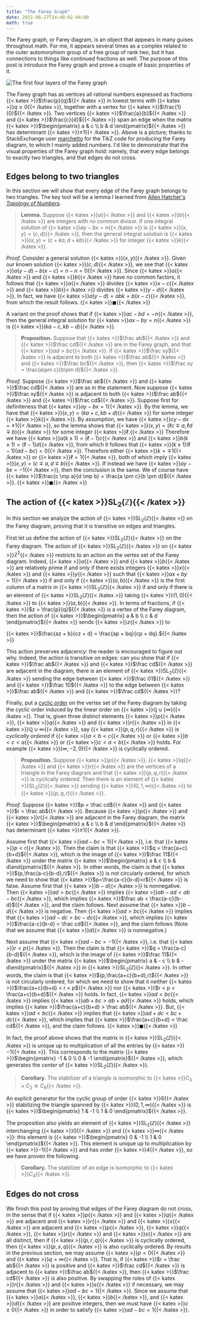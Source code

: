 ```yaml
---
title: "The Farey Graph"
date: 2021-06-27T14:48:02-04:00
math: true
---
```

The Farey graph, or Farey diagram,
is an object that appears in many guises throughout math.
For me, it appears several times as a complex related to
the outer automorphism group of a free group of rank two,
but it has connections to things like continued fractions as well.
The purpose of this post is introduce the Farey graph
and prove a couple of basic properties of it.

![The first four layers of the Farey graph](/img/FareyGraph.png)

The Farey graph has as vertices all rational numbers
expressed as fractions {{< katex >}}$\frac{p}{q}${{< /katex >}} in lowest terms with {{< katex >}}$q \ge 0${{< /katex >}},
together with a vertex for {{< katex >}}$\frac{1}{0}${{< /katex >}}.
Two vertices {{< katex >}}$\frac{a}{b}${{< /katex >}} and {{< katex >}}$\frac{c}{d}${{< /katex >}} span an edge
when the matrix {{< katex >}}$\begin{pmatrix} a & c \\ b & d \end{pmatrix}${{< /katex >}} has determinant {{< katex >}}$\pm 1${{< /katex >}}.
Above is a picture; thanks to StackExchange user [marchetto](https://tex.stackexchange.com/a/165845/212812)
for the TikZ code for producing the Farey diagram, to which I mainly added numbers.
I'd like to demonstrate that the visual properties of the Farey graph hold:
namely, that every edge belongs to exactly two triangles,
and that edges do not cross.

## Edges belong to two triangles

In this section we will show that every edge of the Farey graph belongs to two triangles.
The key tool will be a lemma I learned from
[Allen Hatcher's *Topology of Numbers*](http://pi.math.cornell.edu/~hatcher/TN/TNch1.pdf).

> **Lemma.** Suppose {{< katex >}}$a${{< /katex >}} and {{< katex >}}$b${{< /katex >}} are integers with no common divisor.
> If one integral solution of {{< katex >}}$ay - bx = n${{< /katex >}} is {{< katex >}}$(x,y) = (c,d)${{< /katex >}},
> then the general integral solution is {{< katex >}}$(x,y) = (c + ka, d + kb)${{< /katex >}} for integer {{< katex >}}$k${{< /katex >}}.

*Proof.* Consider a general solution {{< katex >}}$(x,y)${{< /katex >}}.
Given our known solution {{< katex >}}$(c,d)${{< /katex >}}, we see that {{< katex >}}$a(y-d) - b(x -c) = n - n = 0${{< /katex >}}.
Since {{< katex >}}$a${{< /katex >}} and {{< katex >}}$b${{< /katex >}} have no common factors, it follows that {{< katex >}}$a${{< /katex >}} divides {{< katex >}}$x-c${{< /katex >}} and {{< katex >}}$b${{< /katex >}} divides {{< katex >}}$y-d${{< /katex >}}.
In fact, we have {{< katex >}}$a(y-d) = abk = b(x-c)${{< /katex >}}, from which the result follows. {{< katex >}}$\blacksquare${{< /katex >}}

A variant on the proof shows that if {{< katex >}}$ac - bd = -n${{< /katex >}}, then the general integral solution for
{{< katex >}}$ax - by = n${{< /katex >}} is {{< katex >}}$(ka - c,kb - d)${{< /katex >}}.

> **Proposition.** Suppose that {{< katex >}}$\frac ab${{< /katex >}} and {{< katex >}}$\frac cd${{< /katex >}} are in the Farey graph,
> and that {{< katex >}}$ad > bc${{< /katex >}}. If {{< katex >}}$\frac xy${{< /katex >}} is adjacent to both {{< katex >}}$\frac ab${{< /katex >}} and {{< katex >}}$\frac bc${{< /katex >}},
> then {{< katex >}}$\frac xy = \frac{a\pm c}{b\pm d}${{< /katex >}}.

*Proof.*
Suppose {{< katex >}}$\frac ab${{< /katex >}} and {{< katex >}}$\frac cd${{< /katex >}} are as in the statement.
Now suppose {{< katex >}}$\frac xy${{< /katex >}} is adjacent to both {{< katex >}}$\frac ab${{< /katex >}} and {{< katex >}}$\frac cd${{< /katex >}}.
Suppose first for definiteness that {{< katex >}}$ay - bx = 1${{< /katex >}}.
By the lemma, we have that {{< katex >}}$(x,y) = (ka + c, kb + d)${{< /katex >}} for some integer {{< katex >}}$k${{< /katex >}}.
By assumption, we have {{< katex >}}$cy - dx = \pm 1${{< /katex >}}, so the lemma shows that {{< katex >}}$(x,y) = (\ell c \mp a,\ell d \mp b)${{< /katex >}}
for some integer {{< katex >}}$\ell.${{< /katex >}}
Therefore we have {{< katex >}}$a(k \pm 1) = (\ell - 1)c${{< /katex >}} and {{< katex >}}$b(k \pm 1) = (\ell-1)d${{< /katex >}},
from which it follows that {{< katex >}}$(k \pm 1)(\ell - 1)(ad - bc) = 0${{< /katex >}}.
Therefore either {{< katex >}}$k = \mp 1${{< /katex >}} or {{< katex >}}$\ell = 1${{< /katex >}},
both of which imply {{< katex >}}$(x,y) = (c \mp a,d \mp b)${{< /katex >}}.
If instead we have {{< katex >}}$ay-bx = -1${{< /katex >}}, then the conclusion is the same.
We of course have {{< katex >}}$\frac{c \mp a}{d \mp b} = \frac{a \pm c}{b \pm d}${{< /katex >}}. {{< katex >}}$\blacksquare${{< /katex >}}

## The action of {{< katex >}}$\operatorname{SL}_2(\mathbb{Z})${{< /katex >}}

In this section we analyze the action of {{< katex >}}$\operatorname{SL}_2(\mathbb{Z})${{< /katex >}} on the Farey diagram,
proving that it is transitive on edges and triangles.

First let us define the action of {{< katex >}}$\operatorname{SL}_2(\mathbb{Z})${{< /katex >}} on the Farey diagram.
The action of {{< katex >}}$\operatorname{SL}_2(\mathbb{Z})${{< /katex >}} on {{< katex >}}$\mathbb{Z}^2${{< /katex >}}
restricts to an action on the vertex set of the Farey diagram.
Indeed, {{< katex >}}$a${{< /katex >}} and {{< katex >}}$b${{< /katex >}} are relatively prime if and only if there exists integers {{< katex >}}$x${{< /katex >}} and {{< katex >}}$y${{< /katex >}}
such that {{< katex >}}$ax + by = 1${{< /katex >}}
if and only if {{< katex >}}$(a,b)${{< /katex >}} is the first column of a matrix in {{< katex >}}$\operatorname{SL}_2(\mathbb{Z})${{< /katex >}}
if and only if there is an element of {{< katex >}}$\operatorname{SL}_2(\mathbb{Z})${{< /katex >}} taking {{< katex >}}$(1,0)${{< /katex >}} to {{< katex >}}$(a,b)${{< /katex >}}.
In terms of fractions, if {{< katex >}}$z = \frac{p}{q}${{< /katex >}} is a vertex of the Farey diagram,
then the action of {{< katex >}}$\begin{pmatrix} a & b \\ c & d \end{pmatrix}${{< /katex >}} sends {{< katex >}}$z${{< /katex >}} to

{{< katex >}}$\frac{az + b}{cz + d} = \frac{ap + bq}{cp + dq}.${{< /katex >}}

This action preserves adjacency: the reader is encouraged to figure out why.
Indeed, the action is transitive on edges:
can you show that if {{< katex >}}$\frac ab${{< /katex >}} and {{< katex >}}$\frac cd${{< /katex >}} are adjacent in the diagram,
there is an element of {{< katex >}}$\operatorname{SL}_2(\mathbb{Z})${{< /katex >}} sending the edge between {{< katex >}}$\frac 01${{< /katex >}} and {{< katex >}}$\frac 10${{< /katex >}}
to the edge between {{< katex >}}$\frac ab${{< /katex >}} and {{< katex >}}$\frac cd${{< /katex >}}?

Finally, put a [cyclic order](https://en.wikipedia.org/wiki/Cyclic_order) on the vertex set of the Farey diagram
by taking the cyclic order induced by the linear order on {{< katex >}}$\mathbb{Q} \cup \{\infty\}${{< /katex >}}.
That is, given three distinct elements {{< katex >}}$p${{< /katex >}}, {{< katex >}}$q${{< /katex >}} and {{< katex >}}$r${{< /katex >}} in {{< katex >}}$\mathbb{Q}\cup\infty${{< /katex >}},
say {{< katex >}}$(p,q,r)${{< /katex >}} is *cyclically ordered* if
{{< katex >}}$a < b < c${{< /katex >}} or {{< katex >}}$b < c < a${{< /katex >}} or {{< katex >}}$c < a < b${{< /katex >}} holds.
For example {{< katex >}}$(\infty,-2,0)${{< /katex >}} is cyclically ordered.

> **Proposition.** Suppose {{< katex >}}$p${{< /katex >}}, {{< katex >}}$q${{< /katex >}} and {{< katex >}}$r${{< /katex >}} are the vertices of a triangle in the Farey diagram and that
> {{< katex >}}$(p,q,r)${{< /katex >}} is cyclically ordered.
> Then there is an element of {{< katex >}}$\operatorname{SL}_2(\mathbb{Z})${{< /katex >}} sending {{< katex >}}$(0,1,\infty)${{< /katex >}} to {{< katex >}}$(p,q,r)${{< /katex >}}.

*Proof.*
Suppose {{< katex >}}$p = \frac cd${{< /katex >}} and {{< katex >}}$r = \frac ab${{< /katex >}}.
Because {{< katex >}}$p${{< /katex >}} and {{< katex >}}$r${{< /katex >}} are adjacent in the Farey diagram,
the matrix {{< katex >}}$\begin{pmatrix} a & c \\ b & d \end{pmatrix}${{< /katex >}} has determinant {{< katex >}}$\pm 1${{< /katex >}}.

Assume first that {{< katex >}}$ad-bc = 1${{< /katex >}}, i.e. that {{< katex >}}$p < r${{< /katex >}}.
Then the claim is that {{< katex >}}$q = \frac{a+c}{b+d}${{< /katex >}},
which is the image of {{< katex >}}$\frac 11${{< /katex >}} under the matrix {{< katex >}}$\begin{pmatrix} a & c \\ b & d\end{pmatrix}${{< /katex >}}.
In other words, the claim is that {{< katex >}}$(p,\frac{a-c}{b-d},r)${{< /katex >}} is not circularly ordered,
for which we need to show that {{< katex >}}$p<\frac{a-c}{b-d}<r${{< /katex >}} is false.
Assume first that {{< katex >}}$b-d${{< /katex >}} is nonnegative.
Then {{< katex >}}$ad > bc${{< /katex >}} implies {{< katex >}}$ab - ad < ab - bc${{< /katex >}}, which implies {{< katex >}}$\frac ab < \frac{a-c}{b-d}${{< /katex >}}, and the claim follows.
Next assume that {{< katex >}}$b-d${{< /katex >}} is negative.
Then {{< katex >}}$ad > bc${{< /katex >}} implies that {{< katex >}}$ad - dc > bc - dc${{< /katex >}}, which implies {{< katex >}}$\frac{a-c}{b-d} < \frac cd${{< /katex >}},
and the claim follows (Note that we assume that {{< katex >}}$d${{< /katex >}} is nonnegative.)

Next assume that {{< katex >}}$ad - bc = -1${{< /katex >}}, i.e. that {{< katex >}}$r < p${{< /katex >}}.
Then the claim is that {{< katex >}}$q = \frac{a-c}{b-d}${{< /katex >}},
which is the image of {{< katex >}}$\frac 11${{< /katex >}} under the matrix {{< katex >}}$\begin{pmatrix} a & - c \\ b & -d\end{pmatrix}${{< /katex >}}
in {{< katex >}}$\operatorname{SL}_2(\mathbb{Z})${{< /katex >}}.
In other words, the claim is that {{< katex >}}$(p,\frac{a+c}{b+d},r)${{< /katex >}} is not circularly ordered,
for which we need to show that it neither {{< katex >}}$\frac{a+c}{b+d} < r < p${{< /katex >}} nor {{< katex >}}$r < p < \frac{a+c}{b+d}${{< /katex >}} holds.
In fact, {{< katex >}}$ad < bc${{< /katex >}} implies {{< katex >}}$ab + bc > ab + ad${{< /katex >}} holds, which implies {{< katex >}}$\frac{a+c}{b+d} > \frac ab${{< /katex >}}.
But, {{< katex >}}$ad < bc${{< /katex >}} implies that {{< katex >}}$ad + dc < bc + dc${{< /katex >}}, which implies that {{< katex >}}$\frac{a+c}{b+d} < \frac cd${{< /katex >}},
and the claim follows. {{< katex >}}$\blacksquare${{< /katex >}}

In fact, the proof above shows that the matrix in {{< katex >}}$\operatorname{SL}_2(\mathbb{Z})${{< /katex >}}
is unique up to multiplication of all the entries by {{< katex >}}$-1${{< /katex >}}.
This corresponds to the matrix {{< katex >}}$\begin{pmatrix} -1 & 0 \\ 0 & -1 \end{pmatrix}${{< /katex >}},
which generates the *center* of {{< katex >}}$\operatorname{SL}_2(\mathbb{Z})${{< /katex >}}.

> **Corollary.** The stabilizer of a triangle is isomorphic to {{< katex >}}$C_3 \times C_2 \cong C_6${{< /katex >}}.

An explicit generator for the cyclic group of order {{< katex >}}$6${{< /katex >}} stabilizing the triangle spanned by {{< katex >}}$(0,1,\infty)${{< /katex >}}
is {{< katex >}}$\begin{pmatrix} 1 & -1 \\ 1 & 0 \end{pmatrix}${{< /katex >}}.

The proposition also yields an element of {{< katex >}}$\operatorname{SL}_2(\mathbb{Z})${{< /katex >}} interchanging {{< katex >}}$0${{< /katex >}} and {{< katex >}}$\infty${{< /katex >}}:
this element is {{< katex >}}$\begin{pmatrix} 0 & -1 \\ 1 & 0 \end{pmatrix}${{< /katex >}}.
This element is unique up to multiplication by {{< katex >}}$-1${{< /katex >}} and has order {{< katex >}}$4${{< /katex >}}, so we have proven the following.

> **Corollary.** The stabilizer of an edge is isomorphic to {{< katex >}}$C_4${{< /katex >}}.

## Edges do not cross

We finish this post by proving that edges of the Farey diagram do not cross,
in the sense that if {{< katex >}}$p${{< /katex >}} and {{< katex >}}$q${{< /katex >}} are adjacent and {{< katex >}}$r${{< /katex >}} and {{< katex >}}$s${{< /katex >}} are adjacent
and {{< katex >}}$p${{< /katex >}}, {{< katex >}}$q${{< /katex >}}, {{< katex >}}$r${{< /katex >}} and {{< katex >}}$s${{< /katex >}} are all distinct,
then if {{< katex >}}$(p,r,q)${{< /katex >}} is cyclically ordered, then {{< katex >}}$(p,s,q)${{< /katex >}} is also cyclically ordered.
By results in the previous section, we may assume {{< katex >}}$p = 0${{< /katex >}} and {{< katex >}}$q = \infty${{< /katex >}}.
That is, if {{< katex >}}$r = \frac ab${{< /katex >}} is positive and {{< katex >}}$\frac cd${{< /katex >}} is adjacent to {{< katex >}}$\frac ab${{< /katex >}},
then {{< katex >}}$\frac cd${{< /katex >}} is also positive.
By swapping the roles of {{< katex >}}$r${{< /katex >}} and {{< katex >}}$s${{< /katex >}} if necessary, we may assume that {{< katex >}}$ad - bc = 1${{< /katex >}}.
Since we assume that {{< katex >}}$a${{< /katex >}}, {{< katex >}}$b${{< /katex >}}, and {{< katex >}}$d${{< /katex >}} are positive integers, then we must have {{< katex >}}$c \ge 0${{< /katex >}}
in order to satisfy {{< katex >}}$ad -bc = 1${{< /katex >}}.
